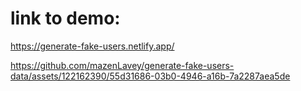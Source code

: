 # link to demo: 
https://generate-fake-users.netlify.app/



https://github.com/mazenLavey/generate-fake-users-data/assets/122162390/55d31686-03b0-4946-a16b-7a2287aea5de

